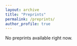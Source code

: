 ```yaml
---
layout: archive
title: "Preprints"
permalink: /preprints/
author_profile: true
---
```


No preprints available right now.
